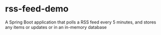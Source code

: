 # rss-feed-demo
A Spring Boot application that polls a RSS feed every 5 minutes, and stores any items or updates or in an in-memory database
